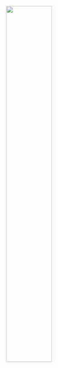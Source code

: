 <!--div align="center">
	<img src="https://user-images.githubusercontent.com/103618677/209430353-7032e58e-ed93-4029-9ff9-e145dd11a701.png" width="50%" height="50%" />
</div-->
<div align="center">
	<img src="https://user-images.githubusercontent.com/103618677/209548289-11de84e5-ba44-402d-aa94-98516b18958c.png" width="50%" height="50%" />
</div>
